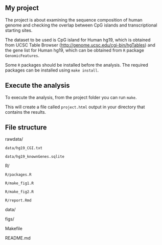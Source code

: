 ## My project

The project is about examining the sequence composition of human genome and checking the overlap between CpG islands and transcriptional starting sites.  

The dataset to be used is CpG island for Human hg19, which is obtained from UCSC Table Browser (http://genome.ucsc.edu/cgi-bin/hgTables) and the gene list for Human hg19, which can be obtained from `R` package `GenomicFeatures`. 

Some `R` packages should be installed before the analysis. The required packages can be installed using `make install`.


## Execute the analysis

To execute the analysis, from the project folder you can run `make`.

This will create a file called `project.html` output in your directory that contains the results.

## File structure

rawdata/  

	data/hg19_CGI.txt  
	
	data/hg19_knownGenes.sqlite  
	
R/  

	R/packages.R  
	
	R/make_fig1.R
	
	R/make_fig2.R
	
	R/report.Rmd
data/	

figs/

Makefile

README.md

